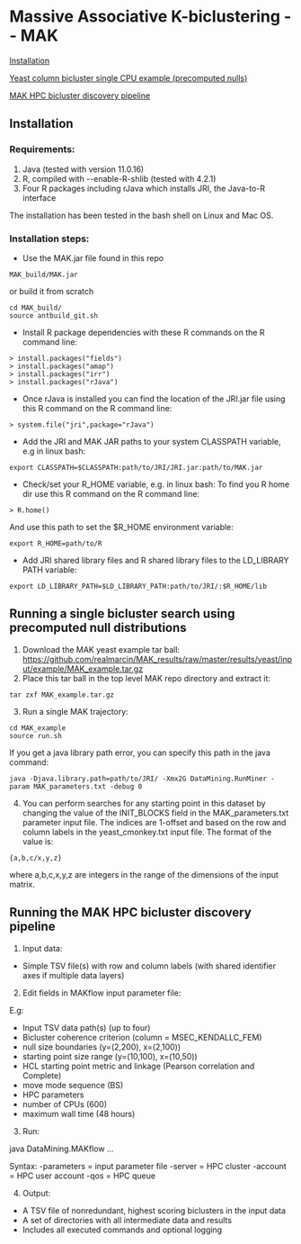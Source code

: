 # Massive Associative K-biclustering -- MAK


[Installation](https://github.com/realmarcin/MAK/blob/master/README.md#installation)

[Yeast column bicluster single CPU example (precomputed nulls)](https://github.com/realmarcin/MAK/blob/master/README.md#running-a-single-bicluster-search-using-precomputed-null-distributions)

[MAK HPC bicluster discovery pipeline](https://github.com/realmarcin/MAK/blob/master/README.md#running-the-hpc-mak-bicluster-discovery-pipeline)


## Installation
### Requirements:
1. Java (tested with version 11.0.16)
2. R, compiled with --enable-R-shlib (tested with 4.2.1)
3. Four R packages including rJava which installs JRI, the Java-to-R interface 

The installation has been tested in the bash shell on Linux and Mac OS.

### Installation steps:
- Use the MAK.jar file found in this repo
```
MAK_build/MAK.jar
```
or build it from scratch
```
cd MAK_build/
source antbuild_git.sh
```
- Install R package dependencies with these R commands on the R command line:
```
> install.packages("fields")
> install.packages("amap")
> install.packages("irr")
> install.packages("rJava")
```
- Once rJava is installed you can find the location of the JRI.jar file using this R command on the R command line:
```
> system.file("jri",package="rJava")
```
- Add the JRI and MAK JAR paths to your system CLASSPATH variable, e.g in linux bash:
```
export CLASSPATH=$CLASSPATH:path/to/JRI/JRI.jar:path/to/MAK.jar
```
- Check/set your R_HOME variable, e.g. in linux bash:
To find you R home dir use this R command on the R command line:
```
> R.home()
```
And use this path to set the $R_HOME environment variable:
```
export R_HOME=path/to/R
```
- Add JRI shared library files and R shared library files to the LD_LIBRARY PATH variable:
```
export LD_LIBRARY_PATH=$LD_LIBRARY_PATH:path/to/JRI/:$R_HOME/lib
```

## Running a single bicluster search using precomputed null distributions
1. Download the MAK yeast example tar ball:
https://github.com/realmarcin/MAK_results/raw/master/results/yeast/input/example/MAK_example.tar.gz
2. Place this tar ball in the top level MAK repo directory and extract it:
```
tar zxf MAK_example.tar.gz
```
3. Run a single MAK trajectory:
```
cd MAK_example
source run.sh
```
If you get a java library path error, you can specify this path in the java command:
```
java -Djava.library.path=path/to/JRI/ -Xmx2G DataMining.RunMiner -param MAK_parameters.txt -debug 0
```
4. You can perform searches for any starting point in this dataset by changing the value of the INIT_BLOCKS field in the  MAK_parameters.txt parameter input file. The indices are 1-offset and based on the row and column labels in the yeast_cmonkey.txt input file. The format of the value is:
```
{a,b,c/x,y,z}
```
where a,b,c,x,y,z are integers in the range of the dimensions of the input matrix.

## Running the MAK HPC bicluster discovery pipeline
1. Input data:
- Simple TSV file(s) with row and column labels
(with shared identifier axes if multiple data layers)

2. Edit fields in MAKflow input parameter file:

E.g:
- Input TSV data path(s) (up to four)
- Bicluster coherence criterion (column = MSEC_KENDALLC_FEM)
- null size boundaries (y=(2,200), x=(2,100))
- starting point size range (y=(10,100), x=(10,50))
- HCL starting point metric and linkage (Pearson correlation and Complete)
- move mode sequence (BS)
- HPC parameters
- number of CPUs (600)
- maximum wall time (48 hours)

3. Run:

java DataMining.MAKflow ...

Syntax:
-parameters = input parameter file
-server = HPC cluster
-account = HPC user account
-qos = HPC queue

4. Output:
- A TSV file of nonredundant, highest scoring biclusters in the input data
- A set of directories with all intermediate data and results
- Includes all executed commands and optional logging
